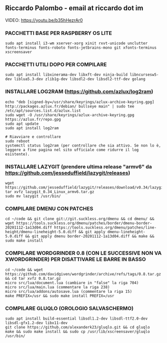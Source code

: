 ## Riccardo Palombo - email at riccardo dot im

VIDEO: https://youtu.be/b35hHezrAr0


### PACCHETTI BASE PER RASPBERRY OS LITE
    sudo apt install i3-wm xserver-xorg xinit rxvt-unicode unclutter fonts-terminus fonts-roboto fonts-jetbrains-mono git xfonts-terminus xscreensaver


### PACCHETTI UTILI DOPO PER COMPILARE
    sudo apt install libxinerama-dev libxft-dev ninja-build libncursesw5-dev liblua5.3-dev zlib1g-dev libsdl2-dev libsdl2-ttf-dev golang


### INSTALLARE LOG2RAM (https://github.com/azlux/log2ram)
    echo "deb [signed-by=/usr/share/keyrings/azlux-archive-keyring.gpg] http://packages.azlux.fr/debian/ bullseye main" | sudo tee /etc/apt/sources.list.d/azlux.list
    sudo wget -O /usr/share/keyrings/azlux-archive-keyring.gpg  https://azlux.fr/repo.gpg
    sudo apt update
    sudo apt install log2ram

    # Riavviare e controllare
    sudo reboot
    systemctl status log2ram (per controllare che sia attivo. Se non lo è, leggere a fine pagina nel sito ufficiale come ridurre il log esistente).


### INSTALLARE LAZYGIT (prendere ultima release "armv6" da https://github.com/jesseduffield/lazygit/releases)
    wget https://github.com/jesseduffield/lazygit/releases/download/v0.34/lazygit_0.34_Linux_armv6.tar.gz
    tar xvfz lazygit_0.34_Linux_armv6.tar.gz
    sudo mv lazygit /usr/bin/


### COMPILARE DMENU CON PATCHES
    cd ~/code && git clone git://git.suckless.org/dmenu && cd dmenu/ && wget https://tools.suckless.org/dmenu/patches/border/dmenu-border-20201112-1a13d04.diff https://tools.suckless.org/dmenu/patches/line-height/dmenu-lineheight-5.0.diff && git apply dmenu-lineheight-5.0.diff && git apply dmenu border-20201112-1a13d04.diff && make && sudo make install


### COMPILARE WORDGRINDER 0.8 (CON LE SUCCESSIVE NON VA XWORDGRINDER) PER DISATTIVARE LE BARRE IN BASSO
    cd ~/code && wget https://github.com/davidgiven/wordgrinder/archive/refs/tags/0.8.tar.gz && cd tar xvfz 0.8.tar.gz
    micro src/lua/document.lua (cambiare in "false" la riga 704)
    micro src/lua/main.lua (commentare la riga 238)
    micro src/lua/addons/autosave.lua (commentare la riga 15)
    make PREFIX=/usr && sudo make install PREFIX=/usr


### COMPILARE GLUQLO (OROLOGIO SALVASCHERMO)
    sudo apt install build-essential libsdl1.2-dev libsdl-ttf2.0-dev libsdl-gfx1.2-dev libx11-dev
    git clone https://github.com/alexanderk23/gluqlo.git && cd gluqlo
    make && sudo make install && sudo cp /usr/lib/xscreensaver/gluqlo /usr/bin/
